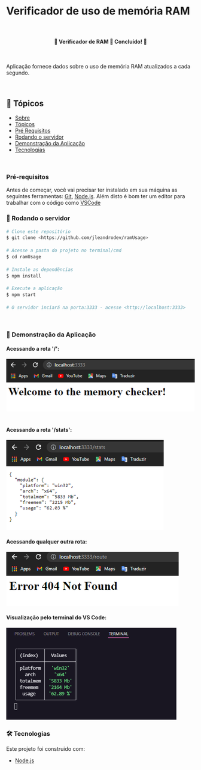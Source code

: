
# Verificador de uso de memória RAM
&nbsp;
<h4 align="center"> 
	🚧  Verificador de RAM 🚀 Concluído! 🚧
</h4>
&nbsp;
<p>Aplicação fornece dados sobre o uso de memória RAM atualizados a cada segundo.</p>
&nbsp;

## 🏁 Tópicos

<!--ts-->
   * [Sobre](#verificador-de-uso-de-memória-ram)
   * [Tópicos](#-tópicos)
   * [Pré Requisitos](#pré-requisitos)
   * [Rodando o servidor](#-rodando-o-servidor)
   * [Demonstração da Aplicação](#-demonstração-da-aplicação)
   * [Tecnologias](#-tecnologias)
<!--te-->

&nbsp;
### Pré-requisitos

Antes de começar, você vai precisar ter instalado em sua máquina as seguintes ferramentas:
[Git](https://git-scm.com), [Node.js](https://nodejs.org/en/). 
Além disto é bom ter um editor para trabalhar com o código como [VSCode](https://code.visualstudio.com/)
&nbsp;
### 🎲 Rodando o servidor

```bash
# Clone este repositório
$ git clone <https://github.com/jleandrodev/ramUsage>

# Acesse a pasta do projeto no terminal/cmd
$ cd ramUsage

# Instale as dependências
$ npm install

# Execute a aplicação
$ npm start

# O servidor inciará na porta:3333 - acesse <http://localhost:3333>
```
&nbsp;
### 🚀 Demonstração da Aplicação

#### Acessando a rota '/':
![Acessando a rota '/':](./assets/home.png)
&nbsp;
#### Acessando a rota '/stats':
![Acessando a rota '/stats':](./assets/response.png)
&nbsp;
#### Acessando qualquer outra rota:
![Acessando qualquer outra rota:](./assets/404.png)
&nbsp;
#### Visualização pelo terminal do VS Code:
![Visualização pelo terminal do VS Code:](./assets/terminal.png)
&nbsp;

### 🛠 Tecnologias

Este projeto foi construido com:

- [Node.js](https://nodejs.org/en/)
